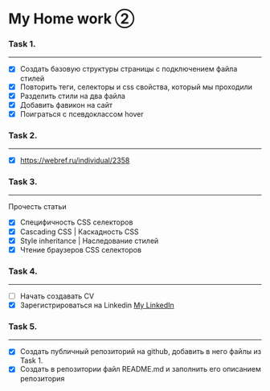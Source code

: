 # My Home work ②

### Task 1.
***

- [x] Создать базовую структуры страницы с подключением файла стилей
- [x] Повторить теги, селекторы и css свойства, который мы проходили
- [x] Разделить стили на два файла
- [x] Добавить фавикон на сайт
- [x] Поиграться с псевдоклассом hover

### Task 2.
***

- [x] https://webref.ru/individual/2358

### Task 3.
***
Прочесть статьи
- [x] Специфичность CSS селекторов
- [x] Cascading CSS | Каскадность CSS
- [x] Style inheritance | Наследование стилей
- [x] Чтение браузеров CSS селекторов

### Task 4.
***

- [ ] Начать создавать CV
- [x] Зарегистрироваться на Linkedin [My LinkedIn](https://www.linkedin.com/in/olga-grishchenko-364670239/)

### Task 5.
***

- [x] Создать публичный репозиторий на github, добавить в него файлы из Task 1.
- [x] Создать в репозитории файл README.md и заполнить его описанием репозитория
